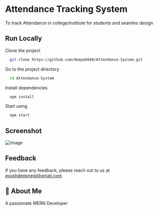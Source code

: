 
# Attendance Tracking System

To track Attendance in college/institute for students and seamles design 





## Run Locally

Clone the project

```bash
  git clone https://github.com/deepak640/Attendance-System.git
```

Go to the project directory

```bash
  cd Attendance-System
```

Install dependencies

```bash
  npm install
```

Start using

```bash
  npm start
```
## Screenshot
![image](https://github.com/deepak640/Attendance-System/assets/85177982/3927f62e-318e-4e63-b682-571ee0d800cf)




## Feedback

If you have any feedback, please reach out to us at ayushdeepnegi@gmail.com


## 🚀 About Me
A passionate MERN Developer
